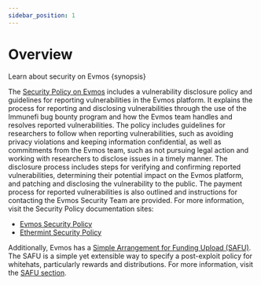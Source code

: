 ```yaml
---
sidebar_position: 1
---
```


# Overview

Learn about security on Evmos {synopsis}

The [Security Policy on Evmos](https://github.com/evmos/evmos/security/policy)
includes a vulnerability disclosure policy and guidelines for
reporting vulnerabilities in the Evmos platform.
It explains the process for reporting and disclosing vulnerabilities through
the use of the Immunefi bug bounty program and
how the Evmos team handles and resolves reported vulnerabilities.
The policy includes guidelines for researchers to follow
when reporting vulnerabilities, such as avoiding privacy violations
and keeping information confidential, as well as commitments
from the Evmos team, such as not pursuing legal action
and working with researchers to disclose issues in a timely manner.
The disclosure process includes steps for verifying
and confirming reported vulnerabilities,
determining their potential impact on the Evmos platform,
and patching and disclosing the vulnerability to the public.
The payment process for reported vulnerabilities is also outlined
and instructions for contacting the Evmos Security Team are provided.
For more information, visit the Security Policy documentation sites:

* [Evmos Security Policy](https://github.com/evmos/evmos/security/policy)
* [Ethermint Security Policy](https://github.com/evmos/ethermint/security/policy)

Additionally, Evmos has a [Simple Arrangement for Funding Upload (SAFU)](./safu.md).
The SAFU is a simple yet extensible way to specify
a post-exploit policy for whitehats, particularly rewards and distributions.
For more information, visit the [SAFU section](./safu.md).
